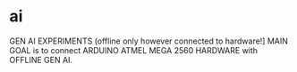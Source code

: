 # ai
GEN AI EXPERIMENTS (offline only however connected to hardware!]
MAIN GOAL is to connect ARDUINO ATMEL MEGA 2560 HARDWARE with OFFLINE GEN AI.
